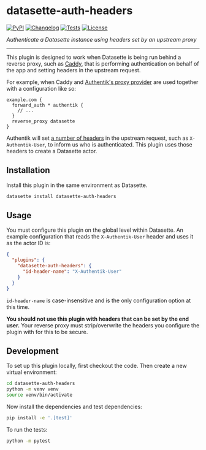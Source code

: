 # datasette-auth-headers

[![PyPI](https://img.shields.io/pypi/v/datasette-auth-headers.svg)](https://pypi.org/project/datasette-auth-headers/)
[![Changelog](https://img.shields.io/github/v/release/codemicro/datasette-auth-headers?include_prereleases&label=changelog)](https://github.com/codemicro/datasette-auth-headers/releases)
[![Tests](https://github.com/codemicro/datasette-auth-headers/actions/workflows/test.yml/badge.svg)](https://github.com/codemicro/datasette-auth-headers/actions/workflows/test.yml)
[![License](https://img.shields.io/badge/license-Apache%202.0-blue.svg)](https://github.com/codemicro/datasette-auth-headers/blob/main/LICENSE)

*Authenticate a Datasette instance using headers set by an upstream proxy*

---

This plugin is designed to work when Datasette is being run behind a reverse proxy, such as [Caddy](https://caddyserver.com), that is performing authentication on behalf of the app and setting headers in the upstream request. 

For example, when Caddy and [Authentik's proxy provider](https://docs.goauthentik.io/docs/add-secure-apps/providers/proxy/) are used together with a configuration like so:

```
example.com {
  forward_auth * authentik {
    // ...
  }
  reverse_proxy datasette
}
```

Authentik will set [a number of headers](https://docs.goauthentik.io/docs/add-secure-apps/providers/proxy/#headers) in the upstream request, such as `X-Authentik-User`, to inform us who is authenticated. This plugin uses those headers to create a Datasette actor.

## Installation

Install this plugin in the same environment as Datasette.
```bash
datasette install datasette-auth-headers
```
## Usage

You must configure this plugin on the global level within Datasette. An example configuration that reads the `X-Authentik-User` header and uses it as the actor ID is:

```json
{
  "plugins": {
    "datasette-auth-headers": {
      "id-header-name": "X-Authentik-User"
    }
  }
}
```

`id-header-name` is case-insensitive and is the only configuration option at this time.

**You should not use this plugin with headers that can be set by the end user.** Your reverse proxy must strip/overwrite the headers you configure the plugin with for this to be secure.

## Development

To set up this plugin locally, first checkout the code. Then create a new virtual environment:
```bash
cd datasette-auth-headers
python -m venv venv
source venv/bin/activate
```
Now install the dependencies and test dependencies:
```bash
pip install -e '.[test]'
```
To run the tests:
```bash
python -m pytest
```

